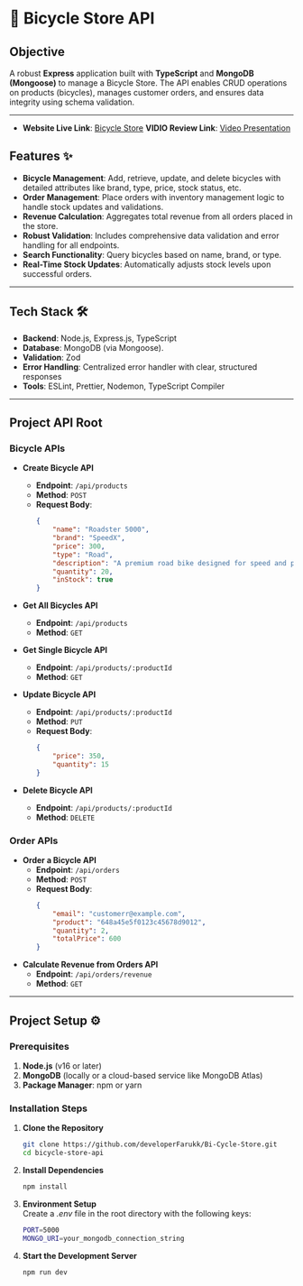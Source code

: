
# 🚴 Bicycle Store API

## Objective
A robust **Express** application built with **TypeScript** and **MongoDB (Mongoose)** to manage a Bicycle Store. The API enables CRUD operations on products (bicycles), manages customer orders, and ensures data integrity using schema validation.

---

- **Website Live Link**: <a href="https://bi-cycle-store-api.vercel.app" target="_blank" rel="noopener noreferrer">Bicycle Store</a>
  **VIDIO Review Link**: <a href="https://drive.google.com/file/d/1rkxy8kzlnTDsp6-tHLp9seautfS-IrOk/view?usp=sharing" target="_blank" rel="noopener noreferrer">Video Presentation</a>

## Features ✨
- **Bicycle Management**: Add, retrieve, update, and delete bicycles with detailed attributes like brand, type, price, stock status, etc.
- **Order Management**: Place orders with inventory management logic to handle stock updates and validations.
- **Revenue Calculation**: Aggregates total revenue from all orders placed in the store.
- **Robust Validation**: Includes comprehensive data validation and error handling for all endpoints.
- **Search Functionality**: Query bicycles based on name, brand, or type.
- **Real-Time Stock Updates**: Automatically adjusts stock levels upon successful orders.

---

## Tech Stack 🛠️
- **Backend**: Node.js, Express.js, TypeScript
- **Database**: MongoDB (via Mongoose).
- **Validation**: Zod
- **Error Handling**: Centralized error handler with clear, structured responses
- **Tools**: ESLint, Prettier, Nodemon, TypeScript Compiler

---

## Project API Root

### Bicycle APIs
- **Create Bicycle API**  
  - **Endpoint**: `/api/products`  
  - **Method**: `POST` 
  - **Request Body**: 
    ```json
    {
        "name": "Roadster 5000",
        "brand": "SpeedX",
        "price": 300,
        "type": "Road",
        "description": "A premium road bike designed for speed and performance.",
        "quantity": 20,
        "inStock": true
    }


- **Get All Bicycles API**  
  - **Endpoint**: `/api/products`  
  - **Method**: `GET`  

- **Get Single Bicycle API**  
  - **Endpoint**: `/api/products/:productId`  
  - **Method**: `GET`  

- **Update Bicycle API**  
  - **Endpoint**: `/api/products/:productId`  
  - **Method**: `PUT` 
  - **Request Body**: 
    ```json
    { 
        "price": 350,
        "quantity": 15
    } 

- **Delete Bicycle API**  
  - **Endpoint**: `/api/products/:productId`  
  - **Method**: `DELETE`  

### Order APIs
- **Order a Bicycle API**  
  - **Endpoint**: `/api/orders`  
  - **Method**: `POST`
  - **Request Body**: 
    ```json
    {
        "email": "customerr@example.com",
        "product": "648a45e5f0123c45678d9012",
        "quantity": 2,
        "totalPrice": 600
    }   

- **Calculate Revenue from Orders API**  
  - **Endpoint**: `/api/orders/revenue`  
  - **Method**: `GET`  

---

## Project Setup ⚙️

### Prerequisites
1. **Node.js** (v16 or later)
2. **MongoDB** (locally or a cloud-based service like MongoDB Atlas)
3. **Package Manager**: npm or yarn

### Installation Steps
1. **Clone the Repository**  
   ```bash
   git clone https://github.com/developerFarukk/Bi-Cycle-Store.git
   cd bicycle-store-api

2. **Install Dependencies**  
   ```bash
   npm install

3. **Environment Setup**  
    Create a *.env* file in the root directory with the following keys:
   ```bash
   PORT=5000
   MONGO_URI=your_mongodb_connection_string

4. **Start the Development Server**  
   ```bash
   npm run dev
